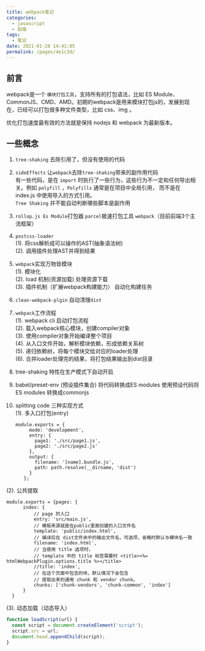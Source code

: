 ```yaml
---
title: webpack笔记
categories: 
  - javascript
  - 前端
tags: 
  - 笔记
date: 2021-01-28 14:41:05
permalink: /pages/4e1c3d/
---
```

## 前言
webpack是一个 `模块打包工具`，支持所有的打包语法，比如 ES Module、CommonJS、CMD、AMD。初期的webpack是用来模块打包js的，发展到现在，已经可以打包很多种文件类型，比如 css、img 。

优化打包速度最有效的方法就是保持 nodejs 和 webpack 为最新版本。

## 一些概念
1.  `tree-shaking` 去除引用了，但没有使用的代码

2. `sideEffects` 让`webpack`去除`tree-shaking`带来的副作用代码   
	有一些代码，是在 `import` 时执行了一些行为，这些行为不一定和任何导出相关。例如 `polyfill` ，`Polyfills` 通常是在项目中全局引用，
	而不是在 index.js 中使用导入的方式引用。   
	`Tree Shaking` 并不能自动判断哪些脚本是副作用
	
3. `rollop.js Es Module`打包器  `parcel`极速打包工具  `webpack`（目前前端3个主流框架）

4. `postcss-loader`   
  (1). 将css解析成可以操作的AST(抽象语法树)   
  (2). 调用插件处理AST并得到结果   
  
5. `webpack`实现万物皆模块   
  (1). 模块化   
  (2). load 机制(资源加载) 处理资源下载   
  (3). 插件机制（扩展webpack构建能力） 自动化构建任务
  
6. `clean-webpack-plgin` 自动清理`dist`

7. `webpack`工作流程   
  (1). webpack cli 启动打包流程   
  (2). 载入webpack核心模块，创建compiler对象   
  (3). 使用compiler对象开始编译整个项目   
  (4). 从入口文件开始，解析模块依赖，形成依赖关系树   
  (5). 递归依赖树，将每个模块交给对应的loader处理   
  (6). 合并loader处理完的结果，将打包结果输出到dist目录   
  
8. tree-shaking 特性在生产模式下自动开启

9. babel/preset-env (预设插件集合) 将代码转换成ES modules 使用预设代码将ES modules 转换成commonjs

 10. splitting code 三种实现方式   
  (1). 多入口打包(entry)   
     ```js{4,5}
     module.exports = {
		  mode: 'development',
		  entry: {
		    page1: './src/page1.js',
		    page2: './src/page2.js'
		  },
		  output: {
		    filename: '[name].bundle.js',
		    path: path.resolve(__dirname, 'dist')
		  }
		};
     ```
  (2). 公共提取    
  ```js{13,14}
  module.exports = {pages: {
		index: {
			// page 的入口
			entry: 'src/main.js',
			// 模板来源就是在public里面创建的入口文件名
			template: 'public/index.html',
			// 编译后在 dist文件夹中的输出文件名，可选项，省略时默认与模块名一致
			filename: 'index.html',
			// 当使用 title 选项时，
			// template 中的 title 标签需要时 <title><%= htmlWebpackPlugin.options.title %></title>
			//title: 'index',
			// 在这个页面中包含的块，默认情况下会包含
			// 提取出来的通用 chunk 和 vendor chunk。
			chunks: ['chunk-vendors', 'chunk-common', 'index']
		}
	}
  ```
     
 (3). 动态加载（动态导入）      
  ```js
  function loadScript(url) {
    const script = document.createElement('script');
    script.src = url;
    document.head.appendChild(script);
  }
  ```
